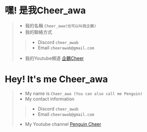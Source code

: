 嘿!  是我Cheer_awa
=
> - 我的名稱 `Cheer_awa(也可以叫我企鵝)`
> - 我的聯絡方式
>> - Discord `cheer_awab`
>> - Email `cheerawab@gmail.com`
> - 我的Youtube頻道 [企鵝Cheer](https://www.youtube.com/channel/UCTnkkh9LJU-K-VxqHRmglMQ/)

Hey! It's me Cheer_awa
=
> - My name is `Cheer_awa (You can also call me Penguin)`
> - My contact information
>> - Discord `cheer_awab`
>> - Email `cheerawab@gmail.com`
> - My Youtube channel [Penguin Cheer](https://www.youtube.com/channel/UCTnkkh9LJU-K-VxqHRmglMQ/)
